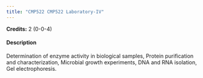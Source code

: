 ```yaml
---
title: "CMP522 CMP522 Laboratory-IV"
---
```

**Credits:** 2 (0-0-4)

#### Description
Determination of enzyme activity in biological samples, Protein purification and characterization, Microbial growth experiments, DNA and RNA isolation, Gel electrophoresis.